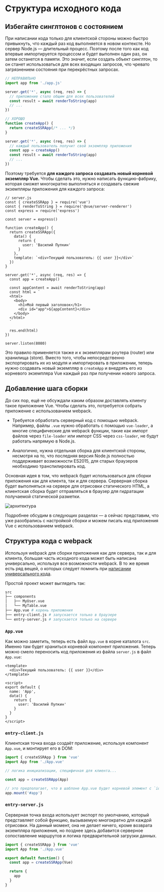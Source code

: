 # Структура исходного кода

## Избегайте синглтонов с состоянием

При написании кода только для клиентской стороны можно быстро привыкнуть, что каждый раз код выполняется в новом контексте. Но сервер Node.js — длительный процесс. Поэтому после того как код впервые импортируется процессом и будет выполнен один раз, он затем останется в памяти. Это значит, если создать объект синглтон, то он станет использоваться для всех входящих запросов, что чревато загрязнением состояния при перекрёстных запросах.

```js
// НЕПРАВИЛЬНО
import app from './app.js'

server.get('*', async (req, res) => {
  // приложение стало общим для всех пользователей
  const result = await renderToString(app)
  // ...
})
```

```js
// ХОРОШО
function createApp() {
  return createSSRApp(/* ... */)
}

server.get('*', async (req, res) => {
  // каждый пользователь получит свой экземпляр приложения
  const app = createApp()
  const result = await renderToString(app)
  // ...
})
```

Поэтому требуется **для каждого запроса создавать новый корневой экземпляр Vue.** Чтобы сделать это, нужно написать функцию-фабрику, которая сможет многократно выполняться и создавать свежие экземпляры приложения для каждого запроса:

```js{4-5,12-13}
// server.js
const { createSSRApp } = require('vue')
const { renderToString } = require('@vue/server-renderer')
const express = require('express')

const server = express()

function createApp() {
  return createSSRApp({
    data() {
      return {
        user: 'Василий Пупкин'
      }
    },
    template: `<div>Текущий пользователь: {{ user }}</div>`
  })
}

server.get('*', async (req, res) => {
  const app = createApp()

  const appContent = await renderToString(app)
  const html = `
  <html>
    <body>
      <h1>Мой первый заголовок</h1>
      <div id="app">${appContent}</div>
    </body>
  </html>
  `

  res.end(html)
})

server.listen(8080)
```

Это правило применяется также и к экземплярам роутера (router) или хранилища (store). Вместо того, чтобы непосредственно экспортировать их из модуля и импортировать в приложении, теперь нужно создавать новый экземпляр в `createApp` и внедрять его из корневого экземпляра Vue каждый раз при получении нового запроса.

## Добавление шага сборки

До сих пор, ещё не обсуждали каким образом доставлять клиенту такое приложение Vue. Чтобы сделать это, потребуется собрать приложение с использованием webpack.

- Требуется обработать серверный код с помощью webpack. Например, файлы `.vue` нужно обработать с помощью `vue-loader`, а многие специфические для webpack функции, такие как импорт файлов через `file-loader` или импорт CSS через `css-loader`, не будут работать напрямую в Node.js.

- Аналогично, нужна отдельная сборка для клиентской стороны, несмотря на то, что последняя версия Node.js полностью поддерживает возможности ES2015, для старых браузеров необходимо транспилировать код.

Основная идея в том, что webpack будет использоваться для сборки приложения как для клиента, так и для сервера. Серверная сборка будет выполняться на сервере для отрисовки статического HTML, а клиентская сборка будет отправляться в браузер для гидратации получаемой статической разметки.

![архитектура](https://cloud.githubusercontent.com/assets/499550/17607895/786a415a-5fee-11e6-9c11-45a2cfdf085c.png)

Подробнее обсудим в следующих разделах — а сейчас представим, что уже разобрались с настройкой сборки и можем писать код приложения Vue с использованием webpack.

## Структура кода с webpack

Используя webpack для сборки приложения как для сервера, так и для клиента, большая часть исходного кода может быть написана универсально, используя все возможности webpack. В то же время есть ряд вещей, о которых следует помнить при [написании универсального кода](universal.md).

Простой проект может выглядеть так:

```bash
src
├── components
│   ├── MyUser.vue
│   └── MyTable.vue
├── App.vue # корень приложения
├── entry-client.js # запускается только в браузере
└── entry-server.js # запускается только на сервере
```

### `App.vue`

Как можно заметить, теперь есть файл `App.vue` в корне каталога `src`. Именно там будет храниться корневой компонент приложения. Теперь можно смело переносить код приложения из файла `server.js` в файл `App.vue`:

```vue
<template>
  <div>Текущий пользователь: {{ user }}</div>
</template>

<script>
export default {
  name: 'App',
  data() {
    return {
      user: 'Василий Пупкин'
    }
  }
}
</script>
```

### `entry-client.js`

Клиентская точка входа создаёт приложение, используя компонент `App.vue`, и монтирует его в DOM:

```js
import { createSSRApp } from 'vue'
import App from './App.vue'

// логика инициализации, специфичная для клиента...

const app = createSSRApp(App)

// это предполагает, что в шаблоне App.vue будет корневой элемент с `id="app"`
app.mount('#app')
```

### `entry-server.js`

Серверная точка входа использует экспорт по умолчанию, который представляет собой функцию, вызываемую многократно для каждой отрисовки. На данный момент, она не делает ничего, кроме возврата экземпляра приложения, но позднее здесь добавится серверное сопоставление маршрутов и логика предварительной загрузки данных.

```js
import { createSSRApp } from 'vue'
import App from './App.vue'

export default function() {
  const app = createSSRApp(Vue)

  return {
    app
  }
}
```
